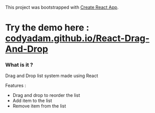 This project was bootstrapped with [Create React App](https://github.com/facebook/create-react-app).

# Try the demo here : [codyadam.github.io/React-Drag-And-Drop](https://codyadam.github.io/React-Drag-And-Drop/)

### What is it ?

Drag and Drop list system made using React

Features :

-   Drag and drop to reorder the list
-   Add item to the list
-   Remove item from the list
